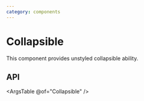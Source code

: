 ```yaml
---
category: components
---
```


# Collapsible

This component provides unstyled collapsible ability.

## API

<ArgsTable @of="Collapsible" />
